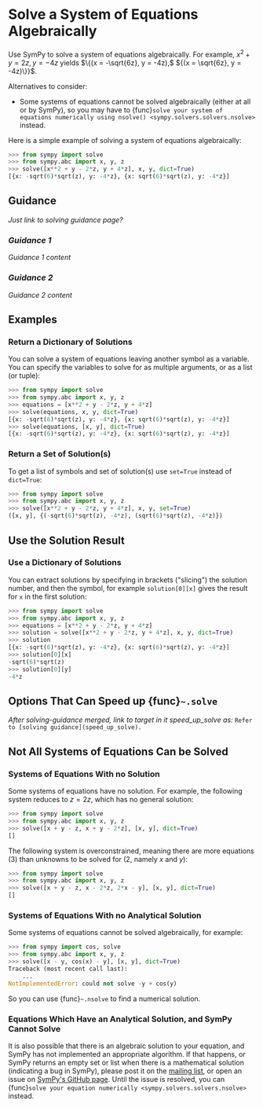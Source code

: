 # Solve a System of Equations Algebraically

Use SymPy to solve a system of equations algebraically. For example, $x^2 + y =
2z, y = -4z$ yields $\{(x = -\sqrt{6z}, y = -4z),$ ${(x = \sqrt{6z}, y =
-4z)\}}$.

Alternatives to consider:
- Some systems of equations cannot be solved algebraically (either at all or by
SymPy), so you may have to {func}`solve your system of equations numerically
using nsolve() <sympy.solvers.solvers.nsolve>` instead.

Here is a simple example of solving a system of equations algebraically:

```py
>>> from sympy import solve
>>> from sympy.abc import x, y, z
>>> solve([x**2 + y - 2*z, y + 4*z], x, y, dict=True)
[{x: -sqrt(6)*sqrt(z), y: -4*z}, {x: sqrt(6)*sqrt(z), y: -4*z}]
```

## Guidance

*Just link to solving guidance page?*

### *Guidance 1*

*Guidance 1 content*

### *Guidance 2*

*Guidance 2 content*


## Examples

### Return a Dictionary of Solutions

You can solve a system of equations leaving another symbol as a variable. You
can specify the variables to solve for as multiple arguments, or as a list (or
tuple):

```py
>>> from sympy import solve
>>> from sympy.abc import x, y, z
>>> equations = [x**2 + y - 2*z, y + 4*z]
>>> solve(equations, x, y, dict=True)
[{x: -sqrt(6)*sqrt(z), y: -4*z}, {x: sqrt(6)*sqrt(z), y: -4*z}]
>>> solve(equations, [x, y], dict=True)
[{x: -sqrt(6)*sqrt(z), y: -4*z}, {x: sqrt(6)*sqrt(z), y: -4*z}]
```

### Return a Set of Solution(s)

To get a list of symbols and set of solution(s) use `set=True` instead of
`dict=True`:

```py
>>> from sympy import solve
>>> from sympy.abc import x, y, z
>>> solve([x**2 + y - 2*z, y + 4*z], x, y, set=True)
([x, y], {(-sqrt(6)*sqrt(z), -4*z), (sqrt(6)*sqrt(z), -4*z)})
```

## Use the Solution Result

### Use a Dictionary of Solutions

You can extract solutions by specifying in brackets ("slicing") the solution
number, and then the symbol, for example `solution[0][x]` gives the result for
`x` in the first solution:

```py
>>> from sympy import solve
>>> from sympy.abc import x, y, z
>>> equations = [x**2 + y - 2*z, y + 4*z]
>>> solution = solve([x**2 + y - 2*z, y + 4*z], x, y, dict=True)
>>> solution
[{x: -sqrt(6)*sqrt(z), y: -4*z}, {x: sqrt(6)*sqrt(z), y: -4*z}]
>>> solution[0][x]
-sqrt(6)*sqrt(z)
>>> solution[0][y]
-4*z
```

## Options That Can Speed up {func}`~.solve`

*After solving-guidance merged, link to target in it speed_up_solve as:* `Refer
to [solving guidance](speed_up_solve).`

## Not All Systems of Equations Can be Solved

### Systems of Equations With no Solution

Some systems of equations have no solution. For example, the following system
reduces to $z = 2z$, which has no general solution:

```py
>>> from sympy import solve
>>> from sympy.abc import x, y, z
>>> solve([x + y - z, x + y - 2*z], [x, y], dict=True)
[]
```

The following system is overconstrained, meaning there are more equations (3)
than unknowns to be solved for (2, namely $x$ and $y$):

```py
>>> from sympy import solve
>>> from sympy.abc import x, y, z
>>> solve([x + y - z, x - 2*z, 2*x - y], [x, y], dict=True)
[]
```

### Systems of Equations With no Analytical Solution

Some systems of equations cannot be solved algebraically, for example:

```py
>>> from sympy import cos, solve
>>> from sympy.abc import x, y, z
>>> solve([x - y, cos(x) - y], [x, y], dict=True)
Traceback (most recent call last):
    ...
NotImplementedError: could not solve -y + cos(y)
```

So you can use {func}`~.nsolve` to find a numerical solution.

### Equations Which Have an Analytical Solution, and SymPy Cannot Solve

It is also possible that there is an algebraic solution to your equation, and
SymPy has not implemented an appropriate algorithm. If that happens, or SymPy
returns an empty set or list when there is a mathematical solution (indicating a
bug in SymPy), please post it on the [mailing
list](https://groups.google.com/g/sympy), or open an issue on [SymPy's GitHub
page](https://github.com/sympy/sympy/issues). Until the issue is resolved, you
can {func}`solve your equation numerically <sympy.solvers.solvers.nsolve>`
instead.
